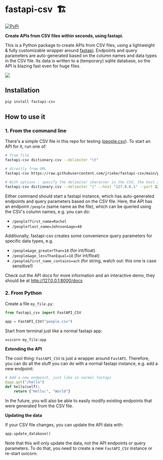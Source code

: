 # fastapi-csv &nbsp;🏗️

[![PyPi](https://img.shields.io/pypi/v/fastapi-csv)](https://pypi.org/project/fastapi-csv/)

**Create APIs from CSV files within seconds, using fastapi.**

This is a Python package to create APIs from CSV files, using a lightweight &
fully customizable wrapper around [fastapi](https://fastapi.tiangolo.com/). Endpoints
and query parameters are auto-generated based on the column names and data types in the
CSV file. Its data is written to a (temporary) sqlite database, so the API is blazing
fast even for huge files.

![](images/visual-demo.png)

## Installation

```bash
pip install fastapi-csv
```

## How to use it

### 1. From the command line

There's a simple CSV file in this repo for testing ([people.csv](people.csv)). To start
an API for it, run one of:

```bash
# from file
fastapi-csv dictionary.csv --delimiter "\t"

# directly from URL
fastapi-csv https://raw.githubusercontent.com/jrieke/fastapi-csv/main/people.csv

# With options : specify the delimiter character in the CSV, the host and port for the server
fastapi-csv dictionary.csv --delimiter "|" --host "127.0.0.1" --port 1234

```
Either command should start a fastapi instance, which has auto-generated endpoints and
query parameters based on the CSV file. Here, the API has an endpoint `/people`
(same name as the file), which can be queried using the CSV's column names, e.g. you can
do:

- `/people?first_name=Rachel`
- `/people?last_name=Johnson&age=48`

Additionally, fastapi-csv creates some convenience query parameters for specific data
types, e.g.

- `/people&age_greaterThan=18` (for int/float)
- `/people&age_lessThanEqual=18` (for int/float)
- `/people&first_name_contains=ach` (for string, watch out: this one is case sensitive!)

Check out the API docs for more information and an interactive demo, they should be at
http://127.0.0.1:8000/docs

### 2. From Python

Create a file `my_file.py`:

```python
from fastapi_csv import FastAPI_CSV

app = FastAPI_CSV("people.csv")
```

Start from terminal just like a normal fastapi app:

```bash
uvicorn my_file:app
```

**Extending the API**

The cool thing: `FastAPI_CSV` is just a wrapper around `FastAPI`. Therefore, you can do
all the stuff you can do with a normal fastapi instance, e.g. add a new endpoint:

```python
# Add a new endpoint, just like in normal fastapi
@app.get("/hello")
def hello(self):
    return {"Hello:", "World"}
```
In the future, you will also be able to easily modify existing endpoints that were
generated from the CSV file.

**Updating the data**

If your CSV file changes, you can update the API data with:

```python
app.update_database()
```

Note that this will only update the data, not the API endpoints or query parameters.
To do that, you need to create a new `FastAPI_CSV` instance or re-start uvicorn.
